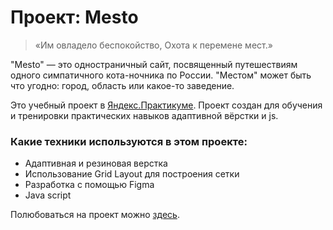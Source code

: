 # Проект: Mesto

>«Им овладело беспокойство, Охота к перемене мест.»

"Mesto" — это одностраничный сайт, посвященный путешествиям одного симпатичного кота-ночника по России.
"Местом" может быть что угодно: город, область или какое-то заведение.


Это учебный проект в [Яндекс.Практикуме](https://praktikum.yandex.ru/profile/web/). Проект создан для обучения и тренировки практических навыков адаптивной вёрстки и js.

### Какие техники используются в этом проекте:
* Адаптивная и резиновая верстка
* Использование Grid Layout для построения сетки
* Разработка с помощью Figma
* Java script

Полюбоваться на проект можно [здесь](https://bfeatb.github.io/mesto/).
